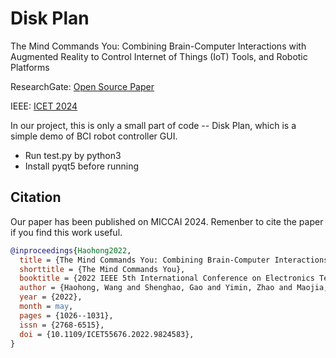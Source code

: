 # Disk Plan
The Mind Commands You: Combining Brain-Computer Interactions with Augmented Reality to Control Internet of Things (IoT) Tools, and Robotic Platforms

ResearchGate: [Open Source Paper]([https://arxiv.org/abs/2406.14014](https://www.researchgate.net/publication/360152176_The_Mind_Commands_You_Combining_Brain-Computer_Interactions_with_Augmented_Reality_to_Control_Internet_of_Things_IoT_tools_and_Robotic_Platforms))

IEEE: [ICET 2024]([https://ieeexplore.ieee.org/document/9824583])

In our project, this is only a small part of code -- Disk Plan, which is a simple demo of BCI robot controller GUI.
* Run test.py by python3
* Install pyqt5 before running

## Citation
Our paper has been published on MICCAI 2024. Remenber to cite the paper if you find this work useful.

``` bibtex
@inproceedings{Haohong2022,
  title = {The Mind Commands You: Combining Brain-Computer Interactions with Augmented Reality to Control Internet of Things (IoT) Tools, and Robotic Platforms},
  shorttitle = {The Mind Commands You},
  booktitle = {2022 IEEE 5th International Conference on Electronics Technology (ICET)},
  author = {Haohong, Wang and Shenghao, Gao and Yimin, Zhao and Maojia, Song and Heng, Wang and Rompapas, Damien Constantine},
  year = {2022},
  month = may,
  pages = {1026--1031},
  issn = {2768-6515},
  doi = {10.1109/ICET55676.2022.9824583},
}
```
